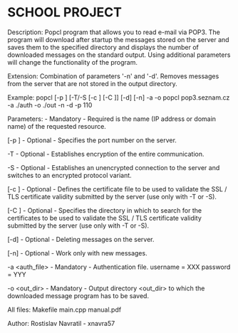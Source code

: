 # SCHOOL PROJECT

Description:
Popcl program that allows you to read e-mail via POP3. The program will download after startup
the messages stored on the server and saves them to the specified directory and displays the number of downloaded messages on the standard output.
Using additional parameters will change the functionality of the program.


Extension:
Combination of parameters '-n' and '-d'. Removes messages from the server that are not stored in the output directory.


Example:
popcl <server> [-p <port>] [-T/-S [-c <certfile>] [-C <certaddr>]] [-d] [-n] -a <authfile> -o <outdir>
popcl pop3.seznam.cz -a ./auth -o ./out -n -d -p 110 
 
Parameters:
<server>  -  Mandatory  - Required is the <server> name (IP address or domain name) of the requested resource.

[-p <port>]  -  Optional  - Specifies the port number <port> on the server.

-T  -  Optional  - Establishes encryption of the entire communication.

-S  -  Optional  -  Establishes an unencrypted connection to the server and switches to an encrypted protocol variant.

[-c <certfile>]  -  Optional  -  Defines the <certfile> certificate file to be used to validate the SSL / TLS certificate validity submitted by the server (use only with -T or -S).

[-C <certaddr>]  -  Optional  -  Specifies the <certaddr> directory in which to search for the certificates to be used to validate the SSL / TLS certificate validity submitted by the server (use only with -T or -S).

[-d]  -  Optional  - Deleting messages on the server.

[-n]  -  Optional  - Work only with new messages.

-a <auth_file>  -  Mandatory  -  Authentication file.
username = XXX
password = YYY

-o <out_dir>  -  Mandatory  - Output directory <out_dir> to which the downloaded message program has to be saved.


All files:
Makefile
main.cpp
manual.pdf

Author:
Rostislav Navratil - xnavra57
